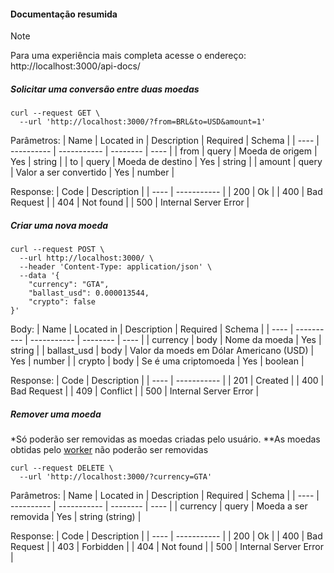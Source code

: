 #### Documentação resumida

> [!NOTE]
> Para uma experiência mais completa acesse o endereço:<br>
> http://localhost:3000/api-docs/


##### Solicitar uma conversão entre duas moedas

```shell
curl --request GET \
  --url 'http://localhost:3000/?from=BRL&to=USD&amount=1'
```
Parâmetros:
| Name | Located in | Description | Required | Schema |
| ---- | ---------- | ----------- | -------- | ---- |
| from | query | Moeda de origem | Yes | string |
| to | query | Moeda de destino | Yes | string |
| amount | query | Valor a ser convertido | Yes | number |

Response:
| Code | Description |
| ---- | ----------- |
| 200 | Ok |
| 400 | Bad Request |
| 404 | Not found |
| 500 | Internal Server Error |

##### Criar uma nova moeda

```shell
curl --request POST \
  --url http://localhost:3000/ \
  --header 'Content-Type: application/json' \
  --data '{
	"currency": "GTA",
	"ballast_usd": 0.000013544,
	"crypto": false
}'
```
Body:
| Name | Located in | Description | Required | Schema |
| ---- | ---------- | ----------- | -------- | ---- |
| currency | body | Nome da moeda | Yes | string |
| ballast_usd | body | Valor da moeds em Dólar Americano (USD) | Yes | number |
| crypto | body | Se é uma criptomoeda | Yes | boolean |

Response:
| Code | Description |
| ---- | ----------- |
| 201 | Created |
| 400 | Bad Request |
| 409 | Conflict |
| 500 | Internal Server Error |

##### Remover uma moeda 

*Só poderão ser removidas as moedas criadas pelo usuário.
**As moedas obtidas pelo [worker](#worker-1) não poderão ser removidas

```shell
curl --request DELETE \
  --url 'http://localhost:3000/?currency=GTA'
```
Parâmetros:
| Name | Located in | Description | Required | Schema |
| ---- | ---------- | ----------- | -------- | ---- |
| currency | query | Moeda a ser removida | Yes | string (string) |

Response:
| Code | Description |
| ---- | ----------- |
| 200 | Ok |
| 400 | Bad Request |
| 403 | Forbidden |
| 404 | Not found |
| 500 | Internal Server Error |